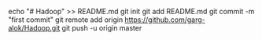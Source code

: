 echo "# Hadoop" >> README.md
git init
git add README.md
git commit -m "first commit"
git remote add origin https://github.com/garg-alok/Hadoop.git
git push -u origin master
